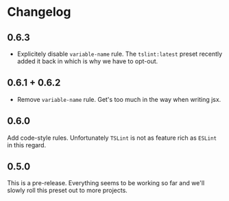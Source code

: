 # Changelog

## 0.6.3

- Explicitely disable `variable-name` rule. The `tslint:latest` preset recently
added it back in which is why we have to opt-out.

## 0.6.1 + 0.6.2

- Remove `variable-name` rule. Get's too much in the way when writing jsx.

## 0.6.0

Add code-style rules. Unfortunately `TSLint` is not as feature
rich as `ESLint` in this regard.

## 0.5.0

This is a pre-release. Everything seems to be working so far
and we'll slowly roll this preset out to more projects.
